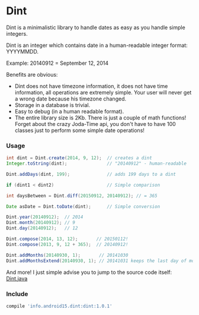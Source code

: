 
# Dint

Dint is a minimalistic library to handle dates as easy as you handle simple integers.

Dint is an integer which contains date in a human-readable integer format: YYYYMMDD.

Example: 20140912 = September 12, 2014

Benefits are obvious:
* Dint does not have timezone information, it does not have time information,
  all operations are extremely simple. Your user will never get a wrong date because
  his timezone changed.
* Storage in a database is trivial.
* Easy to debug (in a human readable format).
* The entire library size is 2Kb. There is just a couple of math functions!
  Forget about the crazy Joda-Time api, you don't have to have 100 classes just to
  perform some simple date operations!

### Usage

```java
int dint = Dint.create(2014, 9, 12);  // creates a dint
Integer.toString(dint);               // "20140912" - human-readable

Dint.addDays(dint, 199);              // adds 199 days to a dint

if (dint1 < dint2)                    // Simple comparison

int daysBetween = Dint.diff(20150912, 20140912); // = 365

Date asDate = Dint.toDate(dint);      // Simple conversion

Dint.year(20140912);  // 2014
Dint.month(20140912); // 9
Dint.day(20140912);   // 12

Dint.compose(2014, 13, 12);       // 20150112!
Dint.compose(2013, 9, 12 + 365);  // 20140912!

Dint.addMonths(20140930, 1);       // 20141030
Dint.addMonthsExtend(20140930, 1); // 20141031 keeps the last day of month!
```

And more! I just simple advise you to jump to the source code itself:
[Dint.java](https://github.com/konmik/dint/blob/master/dint/src/main/java/dint/Dint.java)

### Include

```groovy
compile 'info.android15.dint:dint:1.0.1'
```

